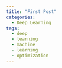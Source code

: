 ```yaml
---
title: "First Post"
categories:
  - Deep Learning
tags:
  - deep
  - learning
  - machine
  - learning
  - optimization
---
```


